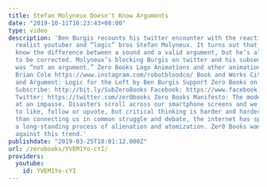 ```yaml
---
title: Stefan Molyneux Doesn't Know Arguments
date: "2019-10-11T16:23:43+08:00"
type: video
description: 'Ben Burgis recounts his twitter encounter with the reactionary race
  realist youtuber and “logic” bros Stefan Molyneux. It turns out that Molyneux doesn’t
  know the difference between a sound and a valid argument, but he’s also unwilling
  to be corrected. Molyneux’s blocking Burgis on twitter and his subsequent subtweeting
  was “not an argument.” Zero Books Logo Animations and other animations donated by
  Brian Cole https://www.instagram.com/robotbloodco/ Book and Works Cited Give Them
  and Argument: Logic for the Left by Ben Burgis Support Zero Books on Patreon: https://www.patreon.com/zerobooks
  Subscribe: http://bit.ly/SubZeroBooks Facebook: https://www.facebook.com/ZeroBooks/
  Twitter: https://twitter.com/zer0books Zero Books Manifesto: The modern world is
  at an impasse. Disasters scroll across our smartphone screens and we’re invited
  to like, follow or upvote, but critical thinking is harder and harder to find. Rather
  than connecting us in common struggle and debate, the internet has sped up and deepened
  a long-standing process of alienation and atomization. Zer0 Books wants to work
  against this trend.'
publishdate: "2019-03-25T18:01:12.000Z"
url: /zerobooks/YVEM1Yo-cYI/
providers:
  youtube:
    id: YVEM1Yo-cYI
---
```

